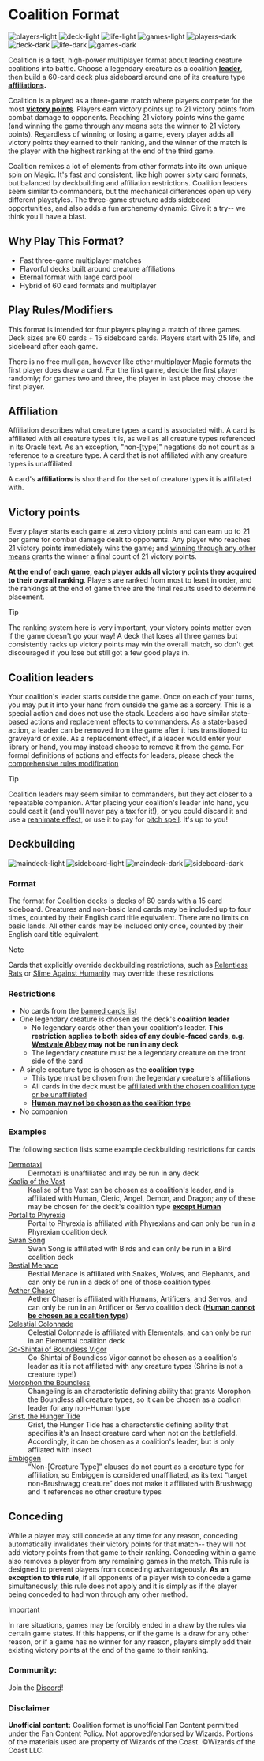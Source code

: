 # Coalition Format

![players-light](images/players_light.png#gh-light-mode-only "3-5 Players") ![deck-light](images/deck_light.png#gh-light-mode-only "60 Card Deck") ![life-light](images/life_light.png#gh-light-mode-only "25 Life") ![games-light](images/games_light.png#gh-light-mode-only "90 Minutes")
![players-dark](images/players_dark.png#gh-dark-mode-only "3-5 Players") ![deck-dark](images/deck_dark.png#gh-dark-mode-only "60 Card Deck") ![life-dark](images/life_dark.png#gh-dark-mode-only "25 Life") ![games-dark](images/games_dark.png#gh-dark-mode-only "90 Minutes")


Coalition is a fast, high-power multiplayer format about leading creature coalitions into battle. Choose a legendary creature as a coalition **<a href="https://github.com/adahn6/coalition/blob/main/README.MD#coalition-leaders">leader</a>**, then build a 60-card deck plus sideboard around one of its creature type **<a href="https://github.com/adahn6/coalition/blob/main/README.MD#affiliation">affiliations</a>.**

Coalition is a played as a three-game match where players compete for the most **<a href="https://github.com/adahn6/coalition/blob/main/README.MD#victory-points">victory points</a>**. Players earn victory points up to 21 victory points from combat damage to opponents. Reaching 21 victory points wins the game (and winning the game through any means sets the winner to 21 victory points). Regardless of winning or losing a game, every player adds all victory points they earned to their ranking, and the winner of the match is the player with the highest ranking at the end of the third game. 

Coalition remixes a lot of elements from other formats into its own unique spin on Magic. It's fast and consistent, like high power sixty card formats, but balanced by deckbuilding and affiliation restrictions. Coalition leaders seem similar to commanders, but the mechanical differences open up very different playstyles. The three-game structure adds sideboard opportunities, and also adds a fun archenemy dynamic. Give it a try-- we think you'll have a blast. 

## Why Play This Format?
* Fast three-game multiplayer matches 
* Flavorful decks built around creature affiliations
* Eternal format with large card pool
* Hybrid of 60 card formats and multiplayer

## Play Rules/Modifiers
This format is intended for four players playing a match of three games. Deck sizes are 60 cards + 15 sideboard cards. Players start with 25 life, and sideboard after each game.

There is no free mulligan, however like other multiplayer Magic formats the first player does draw a card. For the first game, decide the first player randomly; for games two and three, the player in last place may choose the first player.

## Affiliation
Affiliation describes what creature types a card is associated with. A card is affiliated with all creature types it is, as well as all creature types referenced in its Oracle text. As an exception, "non-[type]" negations do not count as a reference to a creature type. A card that is not affiliated with any creature types is unaffiliated.

A card's **affiliations** is shorthand for the set of creature types it is affiliated with.

## Victory points
Every player starts each game at zero victory points and can earn up to 21 per game for combat damage dealt to opponents. Any player who reaches 21 victory points immediately wins the game; and [winning through any other means](https://scryfall.com/card/tsb/91/coalition-victory) grants the winner a final count of 21 victory points.

**At the end of each game, each player adds all victory points they acquired to their overall ranking**. Players are ranked from most to least in order, and the rankings at the end of game three are the final results used to determine placement. 

> [!TIP] 
> The ranking system here is very important, your victory points matter even if the game doesn't go your way! A deck that loses all three games but consistently racks up victory points may win the overall match, so don't get discouraged if you lose but still got a few good plays in.

## Coalition leaders
Your coalition's leader starts outside the game. Once on each of your turns, you may put it into your hand from outside the game as a sorcery. This is a special action and does not use the stack. Leaders also have similar state-based actions and replacement effects to commanders. As a state-based action, a leader can be removed from the game after it has transitioned to graveyard or exile. As a replacement effect, if a leader would enter your library or hand, you may instead choose to remove it from the game. For formal definitions of actions and effects for leaders, please check the [comprehensive rules modification](RULES.MD)
> [!TIP] 
> Coalition leaders may seem similar to commanders, but they act closer to a repeatable companion. After placing your coalition's leader into hand, you could cast it (and you'll never pay a tax for it!), or you could discard it and use a [reanimate effect](https://scryfall.com/search?q=otag%3Areanimate+-is%3Areserved+game%3Apaper&unique=cards&as=grid&order=name), or use it to pay for [pitch spell](https://scryfall.com/search?q=otag%3Apitch-spell&unique=cards&utm_source=tagger). It's up to you! 

## Deckbuilding

![maindeck-light](images/maindeck_light.png#gh-light-mode-only "60 card main deck") ![sideboard-light](images/sideboard_light.png#gh-light-mode-only "15 card sideboard")
![maindeck-dark](images/maindeck_dark.png#gh-dark-mode-only "60 card main deck") ![sideboard-dark](images/sideboard_dark.png#gh-dark-mode-only "15 card sideboard")

### Format
The format for Coalition decks is decks of 60 cards with a 15 card sideboard. Creatures and non-basic land cards may be included up to four times, counted by their English card title equivalent. There are no limits on basic lands. All other cards may be included only once, counted by their English card title equivalent.

> [!NOTE] 
> Cards that explicitly override deckbuilding restrictions, such as [Relentless Rats](https://scryfall.com/card/a25/105/relentless-rats) or [Slime Against Humanity](https://scryfall.com/card/mkm/177/slime-against-humanity) may override these restrictions

### Restrictions
* No cards from the [banned cards list](BANLIST.MD)
* One legendary creature is chosen as the deck's **coalition leader**
    * No legendary cards other than your coalition's leader. **This restriction applies to both sides of any double-faced cards, e.g. [Westvale Abbey](https://scryfall.com/card/soi/281/westvale-abbey-ormendahl-profane-prince) may not be run in any deck**
    * The legendary creature must be a legendary creature on the front side of the card
* A single creature type is chosen as the **coalition type**
    * This type must be chosen from the legendary creature's affiliations
    * All cards in the deck must be [affiliated with the chosen coalition type or be unaffiliated](#Affiliation)
    * [**Human may not be chosen as the coalition type**](FAQ.md#why-cant-i-choose-human-as-an-affiliation-for-my-deck)
* No companion

### Examples

The following section lists some example deckbuilding restrictions for cards

<dl>
<dt><a href="https://scryfall.com/card/mh2/224/dermotaxi">Dermotaxi</a></dt>
	<dd>Dermotaxi is unaffiliated and may be run in any deck</dd>
<dt><a href="https://scryfall.com/card/2x2/235/kaalia-of-the-vast">Kaalia of the Vast</a></dt>
	<dd>Kaalise of the Vast can be chosen as a coalition's leader, and is affiliated with Human, Cleric, Angel, Demon, and Dragon; any of these may be chosen for the deck's coalition type <b><a href="https://github.com/adahn6/coalition/blob/main/FAQ.md#why-cant-i-choose-human-affiliation-for-my-deck">except Human</a></b></dd>
<dt><a href="https://scryfall.com/card/bro/240/portal-to-phyrexia">Portal to Phyrexia</a></dt>
	<dd>Portal to Phyrexia is affiliated with Phyrexians and can only be run in a Phyrexian coalition deck</dd>
<dt><a href="https://scryfall.com/card/c16/98/swan-song">Swan Song</a></dt>
	<dd>Swan Song is affiliated with Birds and can only be run in a Bird coalition deck</dd>
<dt><a href="https://scryfall.com/card/mic/134/bestial-menace">Bestial Menace</a></dt>
	<dd>Bestial Menace is affiliated with Snakes, Wolves, and Elephants, and can only be run in a deck of one of those coalition types</dd>
<dt><a href="https://scryfall.com/card/aer/76/aether-chaser">Aether Chaser</a></dt>
	<dd>Aether Chaser is affiliated with Humans, Artificers, and Servos, and can only be run in an Artificer or Servo coalition deck (<b><a href="https://github.com/adahn6/coalition/blob/main/FAQ.md#why-cant-i-choose-human-affiliation-for-my-deck">Human cannot be chosen as a coalition type</a></b>)</dd>
<dt><a href="https://scryfall.com/card/uma/238/celestial-colonnade">Celestial Colonnade</a></dt>
	<dd>Celestial Colonnade is affiliated with Elementals, and can only be run in an Elemental coalition deck</dd>
<dt><a href="https://scryfall.com/card/neo/187/go-shintai-of-boundless-vigor">Go-Shintai of Boundless Vigor</a></dt> 
	<dd>Go-Shintai of Boundless Vigor cannot be chosen as a coalition's leader as it is not affiliated with any creature types (Shrine is not a creature type!)</dd>
<dt><a href="https://scryfall.com/card/cmm/3/morophon-the-boundless">Morophon the Boundless</a></dt>
	<dd>Changeling is an characteristic defining ability that grants Morophon the Boundless all creature types, so it can be chosen as a coalion leader for any non-Human type
<dt><a href="https://scryfall.com/card/mh2/202/grist-the-hunger-tide">Grist, the Hunger Tide</a></dt>
	<dd>Grist, the Hunger Tide has a characterstic defining ability that specifies it's an Insect creature card when not on the battlefield. Accordingly, it can be chosen as a coalition's leader, but is only affilated with Insect</dd>
<dt><a href="https://scryfall.com/card/unf/137/embiggen">Embiggen</a></dt>
	<dd>“Non-[Creature Type]” clauses do not count as a creature type for affiliation, so Embiggen is considered unaffiliated, as its text “target non-Brushwagg creature” does not make it affiliated with Brushwagg and it references no other creature types</dd>
</dl>

## Conceding
While a player may still concede at any time for any reason, conceding automatically invalidates their victory points for that match-- they will not add victory points from that game to their ranking. Conceding within a game also removes a player from any remaining games in the match. This rule is designed to prevent players from conceding advantageously. **As an exception to this rule**, if all opponents of a player wish to concede a game simultaneously, this rule does not apply and it is simply as if the player being conceded to had won through any other method. 

> [!IMPORTANT]
> In rare situations, games may be forcibly ended in a draw by the rules via certain game states. If this happens, or if the game is a draw for any other reason, or if a game has no winner for any reason, players simply add their existing victory points at the end of the game to their ranking. 

### Community:
Join the [Discord](https://discord.gg/NwQm5m4eBT)!

### Disclaimer
**Unofficial content:** Coalition format is unofficial Fan Content permitted under the Fan Content Policy. Not approved/endorsed by Wizards. Portions of the materials used are property of Wizards of the Coast. ©Wizards of the Coast LLC.
